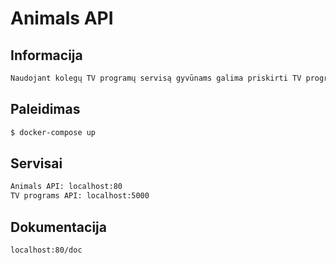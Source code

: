 Animals API
=====================

Informacija
-----------
```bash
Naudojant kolegų TV programų servisą gyvūnams galima priskirti TV programas. 
```

Paleidimas
------------
```bash
$ docker-compose up
```

Servisai
--------
```bash
Animals API: localhost:80
TV programs API: localhost:5000 
```

Dokumentacija
-------------
```bash
localhost:80/doc
```
